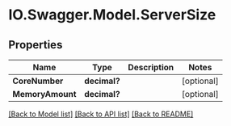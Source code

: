 # IO.Swagger.Model.ServerSize
## Properties

Name | Type | Description | Notes
------------ | ------------- | ------------- | -------------
**CoreNumber** | **decimal?** |  | [optional] 
**MemoryAmount** | **decimal?** |  | [optional] 

[[Back to Model list]](../README.md#documentation-for-models) [[Back to API list]](../README.md#documentation-for-api-endpoints) [[Back to README]](../README.md)

